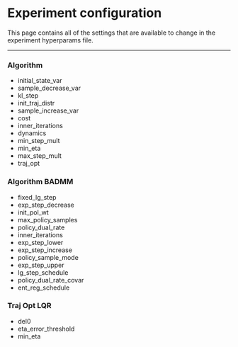 Experiment configuration
===
This page contains all of the settings that are available to                change in the experiment hyperparams file.
*****
### Algorithm
* initial_state_var
* sample_decrease_var
* kl_step
* init_traj_distr
* sample_increase_var
* cost
* inner_iterations
* dynamics
* min_step_mult
* min_eta
* max_step_mult
* traj_opt
### Algorithm BADMM
* fixed_lg_step
* exp_step_decrease
* init_pol_wt
* max_policy_samples
* policy_dual_rate
* inner_iterations
* exp_step_lower
* exp_step_increase
* policy_sample_mode
* exp_step_upper
* lg_step_schedule
* policy_dual_rate_covar
* ent_reg_schedule
### Traj Opt LQR
* del0
* eta_error_threshold
* min_eta
